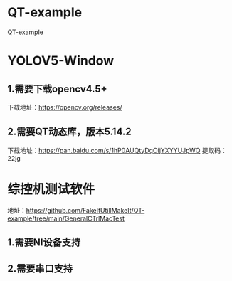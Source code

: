 # QT-example
QT-example

# YOLOV5-Window

## 1.需要下载opencv4.5+
  下载地址：https://opencv.org/releases/
## 2.需要QT动态库，版本5.14.2
  下载地址：https://pan.baidu.com/s/1hP0AUQtyDqOijYXYYUJpWQ 
提取码：22jg

# 综控机测试软件 

  地址：https://github.com/FakeItUtillMakeIt/QT-example/tree/main/GeneralCTrlMacTest

## 1.需要NI设备支持
## 2.需要串口支持
